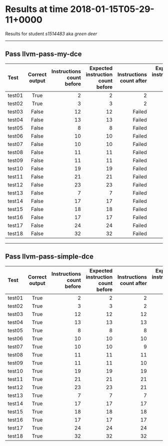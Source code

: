 # Results at time 2018-01-15T05-29-11+0000

Results for student *s1514483* aka *green deer*

* * * 

## Pass llvm-pass-my-dce

Test|Correct output|Instructions count before|Expected instruction count before|Instructions count after|Expected instruction count after|Volatile instructions before DCE|Volatile instructions after DCE
:------|:-----:|------:|------:|------:|------:|------:|------:
test01|True|2|2|2|2|0|0
test02|True|3|3|2|2|0|0
test03|False|12|12|Failed|12|0|Failed
test04|False|13|13|Failed|13|0|Failed
test05|False|8|8|Failed|7|0|Failed
test06|False|10|10|Failed|9|0|Failed
test07|False|10|10|Failed|8|0|Failed
test08|False|11|11|Failed|11|0|Failed
test09|False|11|11|Failed|10|0|Failed
test10|False|19|19|Failed|18|0|Failed
test11|False|21|21|Failed|20|0|Failed
test12|False|23|23|Failed|20|0|Failed
test13|False|7|7|Failed|7|1|Failed
test14|False|17|17|Failed|17|2|Failed
test15|False|18|18|Failed|18|2|Failed
test16|False|17|17|Failed|17|2|Failed
test17|False|24|24|Failed|23|1|Failed
test18|False|32|32|Failed|32|3|Failed


* * * 

## Pass llvm-pass-simple-dce

Test|Correct output|Instructions count before|Expected instruction count before|Instructions count after|Expected instruction count after|Volatile instructions before DCE|Volatile instructions after DCE
:------|:-----:|------:|------:|------:|------:|------:|------:
test01|True|2|2|2|2|0|0
test02|True|3|3|2|2|0|0
test03|True|12|12|12|12|0|0
test04|True|13|13|13|13|0|0
test05|True|8|8|8|8|0|0
test06|True|10|10|10|10|0|0
test07|True|10|10|9|9|0|0
test08|True|11|11|11|11|0|0
test09|True|11|11|10|10|0|0
test10|True|19|19|19|19|0|0
test11|True|21|21|21|21|0|0
test12|True|23|23|21|21|0|0
test13|True|7|7|7|7|1|1
test14|True|17|17|17|17|2|2
test15|True|18|18|18|18|2|2
test16|True|17|17|17|17|2|2
test17|True|24|24|24|24|1|1
test18|True|32|32|32|32|3|3


